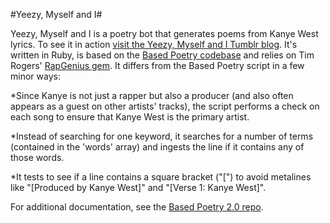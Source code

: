 #Yeezy, Myself and I#

Yeezy, Myself and I is a poetry bot that generates poems from Kanye West lyrics. To see it in action [visit the Yeezy, Myself and I Tumblr blog](http://yeezy-myself-and-i.tumblr.com/). It's written in Ruby, is based on the [Based Poetry codebase](https://github.com/mehan/based-poetry-2.0) and relies on Tim Rogers' [RapGenius gem](https://github.com/timrogers/rapgenius). It differs from the Based Poetry script in a few minor ways:

*Since Kanye is not just a rapper but also a producer (and also often appears as a guest on other artists' tracks), the script performs a check on each song to ensure that Kanye West is the primary artist.

*Instead of searching for one keyword, it searches for a number of terms (contained in the 'words' array) and ingests the line if it contains any of those words.

*It tests to see if a line contains a square bracket ("[") to avoid metalines like "[Produced by Kanye West]" and "[Verse 1: Kanye West]".

For additional documentation, see the [Based Poetry 2.0 repo](https://github.com/mehan/based-poetry-2.0).




